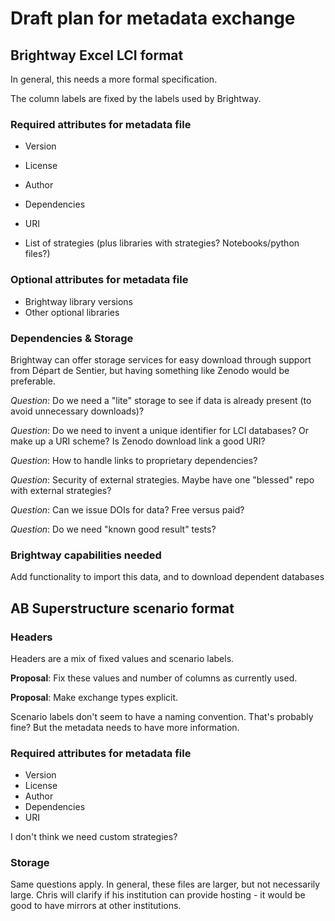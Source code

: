 # Draft plan for metadata exchange

## Brightway Excel LCI format

In general, this needs a more formal specification.

The column labels are fixed by the labels used by Brightway.

### Required attributes for metadata file

* Version
* License
* Author
* Dependencies
* URI

* List of strategies (plus libraries with strategies? Notebooks/python files?)

### Optional attributes for metadata file

* Brightway library versions
* Other optional libraries

### Dependencies & Storage

Brightway can offer storage services for easy download through support from Départ de Sentier, but having something like Zenodo would be preferable.

*Question*: Do we need a "lite" storage to see if data is already present (to avoid unnecessary downloads)?

*Question*: Do we need to invent a unique identifier for LCI databases? Or make up a URI scheme? Is Zenodo download link a good URI?

*Question*: How to handle links to proprietary dependencies?

*Question*: Security of external strategies. Maybe have one "blessed" repo with external strategies?

*Question*: Can we issue DOIs for data? Free versus paid?

*Question*: Do we need "known good result" tests?

### Brightway capabilities needed

Add functionality to import this data, and to download dependent databases

## AB Superstructure scenario format

### Headers

Headers are a mix of fixed values and scenario labels.

**Proposal**: Fix these values and number of columns as currently used.

**Proposal**: Make exchange types explicit.

Scenario labels don't seem to have a naming convention. That's probably fine? But the metadata needs to have more information.

### Required attributes for metadata file

* Version
* License
* Author
* Dependencies
* URI

I don't think we need custom strategies?

### Storage

Same questions apply. In general, these files are larger, but not necessarily large. Chris will clarify if his institution can provide hosting - it would be good to have mirrors at other institutions.
